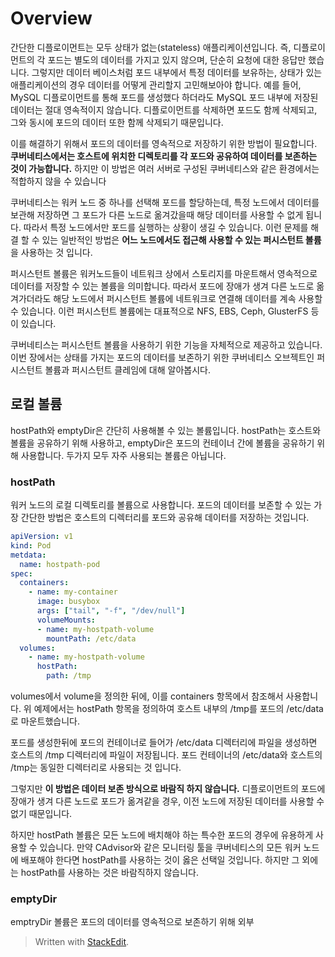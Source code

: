 # Overview

간단한 디플로이먼트는 모두 상태가 없는(stateless) 애플리케이션입니다. 즉, 디플로이먼트의 각 포드는 별도의 데이터를 가지고 있지 않으며, 단순히 요청에 대한 응답만 했습니다. 그렇지만 데이터 베이스처럼 포드 내부에서 특정 데이터를 보유하는, 상태가 있는 애플리케이션의 경우 데이터를 어떻게 관리할지 고민해보아야 합니다. 예를 들어, MySQL 디플로이먼트를 통해 포드를 생성했다 하더라도 MySQL 포드 내부에 저장된 데이터는 절대 영속적이지 않습니다. 디플로이먼트를 삭제하면 포드도 함께 삭제되고, 그와 동시에 포드의 데이터 또한 함께 삭제되기 때문입니다. 

이를 해결하기 위해서 포드의 데이터를 영속적으로 저장하기 위한 방법이 필요합니다. **쿠버네티스에서는 호스트에 위치한 디렉토리를 각 포드와 공유하여 데이터를 보존하는 것이 가능합니다.** 하지만 이 방법은 여러 서버로 구성된 쿠버네티스와 같은 환경에서는 적합하지 않을 수 있습니다 

쿠버네티스는 워커 노드 중 하나를 선택해 포드를 할당하는데, 특정 노드에서 데이터를 보관해 저장하면 그 포드가 다른 노드로 옮겨갔을때 해당 데이터를 사용할 수 없게 됩니다. 따라서 특정 노드에서만 포드를 실행하는 상황이 생길 수 있습니다. 이런 문제를 해결 할 수 있는 일반적인 방법은 **어느 노드에서도 접근해 사용할 수 있는 퍼시스턴트 볼륨**을 사용하는 것 입니다. 

퍼시스턴트 볼륨은 워커노드들이 네트워크 상에서 스토리지를 마운트해서 영속적으로 데이터를 저장할 수 있는 볼륨을 의미합니다. 따라서 포드에 장애가 생겨 다른 노드로 옮겨가더라도 해당 노드에서 퍼시스턴트 볼륨에 네트워크로 연결해 데이터를 계속 사용할 수 있습니다. 이런 퍼시스턴트 볼륨에는 대표적으로 NFS, EBS, Ceph, GlusterFS 등이 있습니다. 

쿠버네티스는 퍼시스턴트 볼륨을 사용하기 위한 기능을 자체적으로 제공하고 있습니다. 이번 장에서는 상태를 가지는 포드의 데이터를 보존하기 위한 쿠버네티스 오브젝트인 퍼시스턴트 볼륨과 퍼시스턴트 클레임에 대해 알아봅시다. 

## 로컬 볼륨

hostPath와 emptyDir은 간단히 사용해볼 수 있는 볼륨입니다. hostPath는 호스트와 볼륨을 공유하기 위해 사용하고, emptyDir은 포드의 컨테이너 간에 볼륨을 공유하기 위해 사용합니다. 
두가지 모두 자주 사용되는 볼륨은 아닙니다. 

### hostPath

워커 노드의 로컬 디렉토리를 볼륨으로 사용합니다. 포드의 데이터를 보존할 수 있는 가장 간단한 방법은 호스트의 디렉터리를 포드와 공유해 데이터를 저장하는 것입니다. 
```yaml
apiVersion: v1
kind: Pod
metdata:
  name: hostpath-pod
spec:
  containers:
    - name: my-container
      image: busybox
      args: ["tail", "-f", "/dev/null"]
      volumeMounts:
      - name: my-hostpath-volume
        mountPath: /etc/data
  volumes:
    - name: my-hostpath-volume
      hostPath:
        path: /tmp
``` 

volumes에서 volume을 정의한 뒤에, 이를 containers 항목에서 참조해서 사용합니다. 위 예제에서는 hostPath 항목을 정의하여 호스트 내부의 /tmp를 포드의 /etc/data로 마운트했습니다.

포드를 생성한뒤에 포드의 컨테이너로 들어가 /etc/data 디렉터리에 파일을 생성하면 호스트의 /tmp 디렉터리에 파일이 저장됩니다. 포드 컨테이너의 /etc/data와 호스트의  /tmp는 동일한 디렉터리로 사용되는 것 입니다. 

그렇지만 **이 방법은 데이터 보존 방식으로 바람직 하지 않습니다.** 디플로이먼트의 포드에 장애가 생겨 다른 노드로 포드가 옮겨같을 경우, 이전 노드에 저장된 데이터를 사용할 수 없기 때문입니다. 

하지만 hostPath 볼륨은 모든 노드에 배치해야 하는 특수한 포드의 경우에 유용하게 사용할 수 있습니다. 만약 CAdvisor와 같은 모니터링 툴을 쿠버네티스의 모든 워커 노드에 배포해야 한다면 hostPath를 사용하는 것이 옳은 선택일 것입니다. 하지만 그 외에는 hostPath를 사용하는 것은 바람직하지 않습니다.

### emptyDir

emptryDir 볼륨은 포드의 데이터를 영속적으로 보존하기 위해 외부 


> Written with [StackEdit](https://stackedit.io/).
<!--stackedit_data:
eyJoaXN0b3J5IjpbLTcyMjY3OTY3MCwtNjE5Mzc1NjI0LDE3OD
I1OTk5MzUsLTMxNzYyMDQxNCwxMjU3NDEzOTMzLDE4OTgwMDMs
LTE1NDQ1NjM0NzcsMTI3ODc1MTU4Nl19
-->